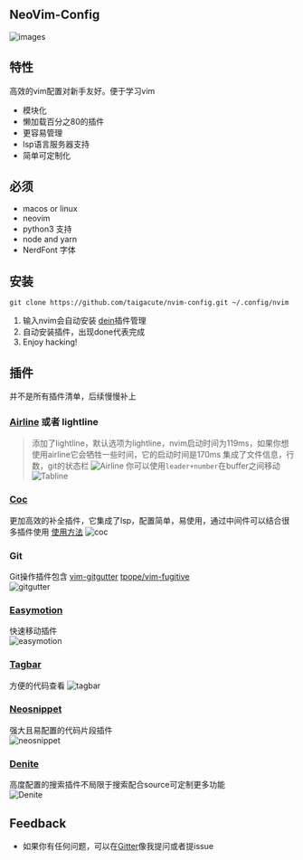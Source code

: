 ## NeoVim-Config 

![images](https://github.com/Marlboro-go/Neovim-for-go/blob/master/screenshot/1.jpg)


## 特性

高效的vim配置对新手友好。便于学习vim

* 模块化
* 懒加载百分之80的插件
* 更容易管理
* lsp语言服务器支持
* 简单可定制化
## 必须
* macos or linux
* neovim
* python3 支持
* node and yarn
* NerdFont 字体
## 安装
```
git clone https://github.com/taigacute/nvim-config.git ~/.config/nvim
```
1. 输入nvim会自动安装 [dein](https://github.com/Shougo/dein.nvim)插件管理
2. 自动安装插件，出现done代表完成
3. Enjoy hacking!
## 插件
并不是所有插件清单，后续慢慢补上
### [Airline](https://github.com/vim-airline/vim-airline) 或者 lightline
   > 添加了lightline，默认选项为lightline，nvim启动时间为119ms，如果你想使用airline它会牺牲一些时间，它的启动时间是170ms
   集成了文件信息，行数，git的状态栏
   ![Airline](https://github.com/taigacute/nvim-config/blob/master/screenshot/airline.png)
   你可以使用`leader+number`在buffer之间移动
   ![Tabline](https://github.com/taigacute/nvim-config/blob/master/screenshot/tabline.png)
### [Coc](https://github.com/neoclide/coc.nvim)
  更加高效的补全插件，它集成了lsp，配置简单，易使用，通过中间件可以结合很多插件使用 [使用方法](https://github.com/neoclide/coc.nvim)
    ![coc](https://github.com/taigacute/nvim-config/blob/master/screenshot/coc.png)
### Git
  Git操作插件包含 [vim-gitgutter](https://github.com/airblade/vim-gitgutter) [tpope/vim-fugitive](https://github.com/tpope/vim-fugitive)  
   ![gitgutter](https://github.com/taigacute/nvim-config/blob/master/screenshot/gitgutter.png)
### [Easymotion](https://github.com/easymotion/vim-easymotion)
   快速移动插件  
   ![easymotion](https://github.com/taigacute/nvim-config/blob/master/screenshot/easymotion.png)
### [Tagbar](https://github.com/majutsushi/tagbar)
   方便的代码查看 
   ![tagbar](https://github.com/taigacute/nvim-config/blob/master/screenshot/tagbar.png)
### [Neosnippet](https://github.com/Shougo/neosnippet)
   强大且易配置的代码片段插件  
   ![neosnippet](https://github.com/taigacute/nvim-config/blob/master/screenshot/neosnippet.gif)
### [Denite](https://github.com/Shougo/denite.nvim)
   高度配置的搜索插件不局限于搜索配合source可定制更多功能  
   ![Denite](https://github.com/taigacute/nvim-config/blob/master/screenshot/Denite.png)
## Feedback
   * 如果你有任何问题，可以在[Gitter](https://gitter.im/thinkvim/community)像我提问或者提issue

